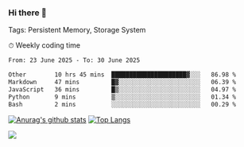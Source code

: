 ### Hi there 👋

Tags: Persistent Memory, Storage System

<!--

[![Anurag's github stats](https://github-readme-stats.vercel.app/api?username=wwyf)](https://github.com/anuraghazra/github-readme-stats)

[![Anurag's github stats](https://github-readme-stats.vercel.app/api?username=wwyf&count_private=true)](https://github.com/anuraghazra/github-readme-stats)


[![Top Langs](https://github-readme-stats.vercel.app/api/top-langs/?username=wwyf&count_private=true&&hide=jupyter%20notebook,html)](https://github.com/anuraghazra/github-readme-stats)



-->


⏱ Weekly coding time

<!--START_SECTION:waka-->

```txt
From: 23 June 2025 - To: 30 June 2025

Other        10 hrs 45 mins  █████████████████████▓░░░   86.98 %
Markdown     47 mins         █▓░░░░░░░░░░░░░░░░░░░░░░░   06.39 %
JavaScript   36 mins         █▒░░░░░░░░░░░░░░░░░░░░░░░   04.97 %
Python       9 mins          ▒░░░░░░░░░░░░░░░░░░░░░░░░   01.34 %
Bash         2 mins          ░░░░░░░░░░░░░░░░░░░░░░░░░   00.29 %
```

<!--END_SECTION:waka-->



[![Anurag's github stats](https://github-readme-stats.vercel.app/api?username=wwyf&count_private=true&show_icons=true&hide_border=true)](https://github.com/anuraghazra/github-readme-stats) [![Top Langs](https://github-readme-stats.vercel.app/api/top-langs/?username=wwyf&count_private=true&hide=jupyter%20notebook,html,OpenEdge%20ABL&langs_count=10&layout=compact&hide_border=true)](https://github.com/anuraghazra/github-readme-stats)

<!--

[![willianrod's wakatime stats](https://github-readme-stats.vercel.app/api/wakatime?username=wwyf)](https://github.com/anuraghazra/github-readme-stats)


-->

![](https://hit.yhype.me/github/profile?user_id=23121291)
